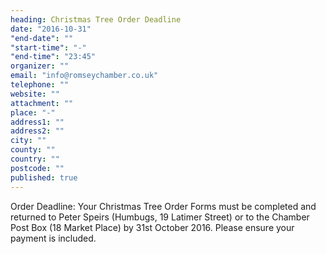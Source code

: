 ```yaml
---
heading: Christmas Tree Order Deadline
date: "2016-10-31"
"end-date": ""
"start-time": "-"
"end-time": "23:45"
organizer: ""
email: "info@romseychamber.co.uk"
telephone: ""
website: ""
attachment: ""
place: "-"
address1: ""
address2: ""
city: ""
county: ""
country: ""
postcode: ""
published: true
---
```



Order Deadline:
Your Christmas Tree Order Forms must be completed and returned to Peter Speirs (Humbugs, 19 Latimer Street) or to the Chamber Post Box (18 Market Place) by 31st October 2016. Please ensure your payment is included.
